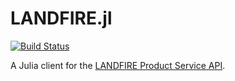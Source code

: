 # LANDFIRE.jl

[![Build Status](https://github.com/joshday/LANDFIRE.jl/actions/workflows/CI.yml/badge.svg?branch=main)](https://github.com/joshday/LANDFIRE.jl/actions/workflows/CI.yml?query=branch%3Amain)

A Julia client for the [LANDFIRE Product Service API](https://lfps.usgs.gov/docs/api).
